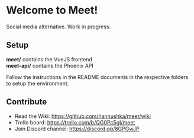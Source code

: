 # Welcome to Meet!

Social media alternative. Work in progress.

## Setup

**meet/** contains the VueJS frontend \
**meet-api/** contains the Phoenix API 

Follow the instructions in the README documents in the respective folders to setup the environment.

## Contribute

* Read the Wiki: https://github.com/hannushka/meet/wiki
* Trello board: https://trello.com/b/QG0Pc5gI/meet
* Join Discord channel: https://discord.gg/8GPGwJP
